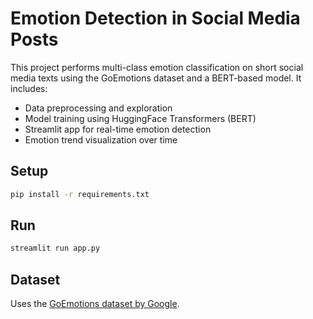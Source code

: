 # Emotion Detection in Social Media Posts

This project performs multi-class emotion classification on short social media texts using the GoEmotions dataset and a BERT-based model. It includes:
- Data preprocessing and exploration
- Model training using HuggingFace Transformers (BERT)
- Streamlit app for real-time emotion detection
- Emotion trend visualization over time

## Setup
```bash
pip install -r requirements.txt
```

## Run
```bash
streamlit run app.py
```

## Dataset
Uses the [GoEmotions dataset by Google](https://github.com/google-research/goemotions).
